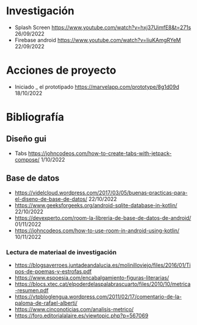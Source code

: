 # Investigación 

- Splash Screen https://www.youtube.com/watch?v=hxj37UimfE8&t=271s 26/09/2022
- Firebase android https://www.youtube.com/watch?v=IiuKAmgRYeM 22/09/2022

# Acciones de proyecto 

- Iniciado _ el prototipado https://marvelapp.com/prototype/8g1d09d 18/10/2022

# Bibliografía

## Diseño gui

 - Tabs https://johncodeos.com/how-to-create-tabs-with-jetpack-compose/ 1/10/2022

## Base de datos
 
- https://videlcloud.wordpress.com/2017/03/05/buenas-practicas-para-el-diseno-de-base-de-datos/ 22/10/2022
- https://www.geeksforgeeks.org/android-sqlite-database-in-kotlin/ 22/10/2022
- https://devexperto.com/room-la-libreria-de-base-de-datos-de-android/ 01/11/2022
- https://johncodeos.com/how-to-use-room-in-android-using-kotlin/ 10/11/2022

### Lectura de materiaal de investigación

- https://blogsaverroes.juntadeandalucia.es/molinilloviejo/files/2016/01/Tipos-de-poemas-y-estrofas.pdf
- https://www.espoesia.com/encabalgamiento-figuras-literarias/
- https://blocs.xtec.cat/elpoderdelaspalabrascuarto/files/2010/10/metrica-resumen.pdf
- https://vtpbloglengua.wordpress.com/2011/02/17/comentario-de-la-paloma-de-rafael-alberti/
- https://www.cinconoticias.com/analisis-metrico/
- https://foro.editorialalaire.es/viewtopic.php?p=567069
